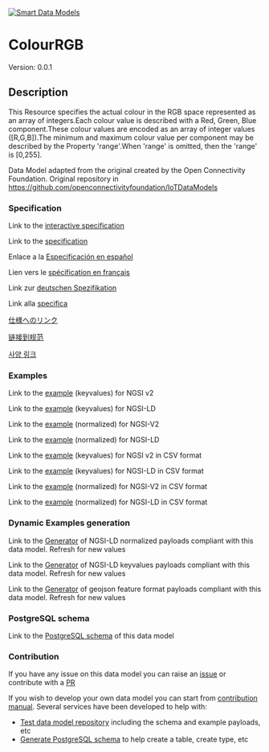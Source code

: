 [![Smart Data Models](https://smartdatamodels.org/wp-content/uploads/2022/01/SmartDataModels_logo.png "Logo")](https://smartdatamodels.org)
# ColourRGB
Version: 0.0.1

## Description 

This Resource specifies the actual colour in the RGB space represented as an array of integers.Each colour value is described with a Red, Green, Blue component.These colour values are encoded as an array of integer values ([R,G,B]).The minimum and maximum colour value per component may be described by the Property 'range'.When 'range' is omitted, then the 'range' is [0,255].

Data Model adapted from the original created by the Open Connectivity Foundation. Original repository in https://github.com/openconnectivityfoundation/IoTDataModels
### Specification

Link to the [interactive specification](https://swagger.lab.fiware.org/?url=https://smart-data-models.github.io/dataModel.OCF/ColourRGB/swagger.yaml)

Link to the [specification](https://github.com/smart-data-models/dataModel.OCF/blob/master/ColourRGB/doc/spec.md)

Enlace a la [Especificación en español](https://github.com/smart-data-models/dataModel.OCF/blob/master/ColourRGB/doc/spec_ES.md)

Lien vers le [spécification en français](https://github.com/smart-data-models/dataModel.OCF/blob/master/ColourRGB/doc/spec_FR.md)

Link zur [deutschen Spezifikation](https://github.com/smart-data-models/dataModel.OCF/blob/master/ColourRGB/doc/spec_DE.md)

Link alla [specifica](https://github.com/smart-data-models/dataModel.OCF/blob/master/ColourRGB/doc/spec_IT.md)

[仕様へのリンク](https://github.com/smart-data-models/dataModel.OCF/blob/master/ColourRGB/doc/spec_JA.md)

[链接到规范](https://github.com/smart-data-models/dataModel.OCF/blob/master/ColourRGB/doc/spec_ZH.md)

[사양 링크](https://github.com/smart-data-models/dataModel.OCF/blob/master/ColourRGB/doc/spec_KO.md)
### Examples

Link to the [example](https://smart-data-models.github.io/dataModel.OCF/ColourRGB/examples/example.json) (keyvalues) for NGSI v2

Link to the [example](https://smart-data-models.github.io/dataModel.OCF/ColourRGB/examples/example.jsonld) (keyvalues) for NGSI-LD

Link to the [example](https://smart-data-models.github.io/dataModel.OCF/ColourRGB/examples/example-normalized.json) (normalized) for NGSI-V2

Link to the [example](https://smart-data-models.github.io/dataModel.OCF/ColourRGB/examples/example-normalized.jsonld) (normalized) for NGSI-LD

Link to the [example](https://github.com/smart-data-models/dataModel.OCF/blob/master/ColourRGB/examples/example.json.csv) (keyvalues) for NGSI v2 in CSV format

Link to the [example](https://github.com/smart-data-models/dataModel.OCF/blob/master/ColourRGB/examples/example.jsonld.csv) (keyvalues) for NGSI-LD in CSV format

Link to the [example](https://github.com/smart-data-models/dataModel.OCF/blob/master/ColourRGB/examples/example-normalized.json.csv) (normalized) for NGSI-V2 in CSV format

Link to the [example](https://github.com/smart-data-models/dataModel.OCF/blob/master/ColourRGB/examples/example-normalized.jsonld.csv) (normalized) for NGSI-LD in CSV format
### Dynamic Examples generation

Link to the [Generator](https://smartdatamodels.org/extra/ngsi-ld_generator.php?schemaUrl=https://raw.githubusercontent.com/smart-data-models/dataModel.OCF/master/ColourRGB/schema.json&email=info@smartdatamodels.org) of NGSI-LD normalized payloads compliant with this data model. Refresh for new values

Link to the [Generator](https://smartdatamodels.org/extra/ngsi-ld_generator_keyvalues.php?schemaUrl=https://raw.githubusercontent.com/smart-data-models/dataModel.OCF/master/ColourRGB/schema.json&email=info@smartdatamodels.org) of NGSI-LD keyvalues payloads compliant with this data model. Refresh for new values

Link to the [Generator](https://smartdatamodels.org/extra/geojson_features_generator.php?schemaUrl=https://raw.githubusercontent.com/smart-data-models/dataModel.OCF/master/ColourRGB/schema.json&email=info@smartdatamodels.org) of geojson feature format payloads compliant with this data model. Refresh for new values
### PostgreSQL schema

Link to the [PostgreSQL schema](https://github.com/smart-data-models/dataModel.OCF/blob/master/ColourRGB/schema.sql) of this data model
### Contribution

 If you have any issue on this data model you can raise an [issue](https://github.com/smart-data-models/dataModel.OCF/issues)  or contribute with a [PR](https://github.com/smart-data-models/dataModel.OCF/pulls)

 If you wish to develop your own data model you can start from [contribution manual](https://bit.ly/contribution_manual). Several services have been developed to help with: 
 - [Test data model repository](https://smartdatamodels.org/index.php/data-models-contribution-api/) including the schema and example payloads, etc
 - [Generate PostgreSQL schema](https://smartdatamodels.org/index.php/sql-service/) to help create a table, create type, etc